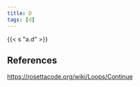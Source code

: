 ```yaml
---
title: D
tags: [d]
---
```


{{< s "a.d" >}}

## References

<https://rosettacode.org/wiki/Loops/Continue>
